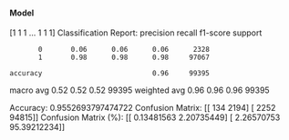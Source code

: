 #### Model
[1 1 1 ... 1 1 1]
Classification Report:
              precision    recall  f1-score   support

           0       0.06      0.06      0.06      2328
           1       0.98      0.98      0.98     97067

    accuracy                           0.96     99395
   macro avg       0.52      0.52      0.52     99395
weighted avg       0.96      0.96      0.96     99395

Accuracy: 0.9552693797474722
Confusion Matrix:
[[  134  2194]
 [ 2252 94815]]
Confusion Matrix (%):
[[ 0.13481563  2.20735449]
 [ 2.26570753 95.39212234]]

